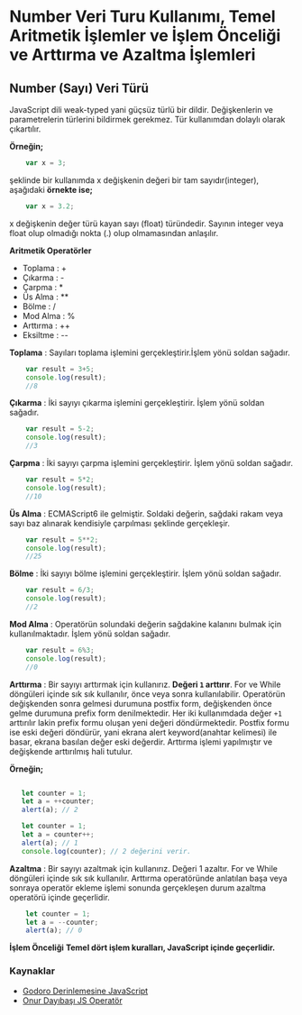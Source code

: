 # Number Veri Turu Kullanımı, Temel Aritmetik İşlemler ve İşlem Önceliği ve Arttırma ve Azaltma İşlemleri

## Number (Sayı) Veri Türü
JavaScript dili weak-typed yani güçsüz türlü bir dildir. Değişkenlerin ve parametrelerin türlerini bildirmek gerekmez. 
Tür kullanımdan dolaylı olarak çıkartılır.

**Örneğin;**
```JavaScript
    var x = 3;
```
şeklinde bir kullanımda x değişkenin değeri bir tam sayıdır(integer), aşağıdaki **örnekte ise;**

```JavaScript
    var x = 3.2;
```
x değişkenin değer türü kayan sayı (float) türündedir. Sayının integer veya float olup olmadığı nokta (.) olup olmamasından anlaşılır.

**Aritmetik Operatörler**
- Toplama  : +
- Çıkarma  : -
- Çarpma   : *
- Üs Alma  : **
- Bölme    : /
- Mod Alma : %
- Arttırma : ++
- Eksiltme : --

**Toplama** : Sayıları toplama işlemini gerçekleştirir.İşlem yönü soldan sağadır.
```JavaScript
    var result = 3+5;
    console.log(result);
    //8 
```

**Çıkarma** : İki sayıyı çıkarma işlemini gerçekleştirir. İşlem yönü soldan sağadır.
```JavaScript
    var result = 5-2;
    console.log(result);
    //3
```

**Çarpma** : İki sayıyı çarpma işlemini gerçekleştirir. İşlem yönü soldan sağadır.
```JavaScript
    var result = 5*2;
    console.log(result);
    //10
```

**Üs Alma** : ECMAScript6 ile gelmiştir. Soldaki değerin, sağdaki rakam veya sayı baz alınarak kendisiyle çarpılması şeklinde gerçekleşir.
```JavaScript
    var result = 5**2;
    console.log(result);
    //25  
```

**Bölme** : İki sayıyı bölme işlemini gerçekleştirir. İşlem yönü soldan sağadır.
```JavaScript
    var result = 6/3;
    console.log(result);
    //2
```

**Mod Alma** : Operatörün solundaki değerin sağdakine kalanını bulmak için kullanılmaktadır. İşlem yönü soldan sağadır.
```JavaScript
    var result = 6%3;
    console.log(result);
    //0
```

**Arttırma** : Bir sayıyı arttırmak için kullanırız. **Değeri `1` arttırır**. For ve While döngüleri içinde sık sık kullanılır, önce veya sonra kullanılabilir. Operatörün değişkenden sonra gelmesi durumuna postfix form, değişkenden önce gelme durumuna prefix form denilmektedir. Her iki kullanımdada değer `+1` arttırılır lakin prefix formu oluşan yeni değeri döndürmektedir. Postfix formu ise eski değeri döndürür, yani ekrana alert keyword(anahtar kelimesi) ile basar, ekrana basılan değer eski değerdir. Arttırma işlemi yapılmıştır ve değişkende arttırılmış hali tutulur.

**Örneğin;**
```JavaScript

   let counter = 1;
   let a = ++counter;
   alert(a); // 2

   let counter = 1;
   let a = counter++; 
   alert(a); // 1
   console.log(counter); // 2 değerini verir.

```

**Azaltma** : Bir sayıyı azaltmak için kullanırız. Değeri 1 azaltır. For ve While döngüleri içinde sık sık kullanılır. Arttırma operatöründe anlatılan başa veya sonraya operatör ekleme işlemi sonunda gerçekleşen durum azaltma operatörü içinde geçerlidir.
```JavaScript
    let counter = 1;
    let a = --counter;
    alert(a); // 0
```

**İşlem Önceliği**
**Temel dört işlem kuralları, JavaScript içinde geçerlidir.**

### Kaynaklar
- [Godoro Derinlemesine JavaScript](https://books.google.com.tr/books/about/Derinlemesine_JavaScript.html?id=qy6DDwAAQBAJ&printsec=frontcover&source=kp_read_button&redir_esc=y#v=onepage&q&f=false)
- [Onur Dayıbaşı JS Operatör](https://medium.com/frontend-development-with-js/js-operator-6c4a13a1743)
